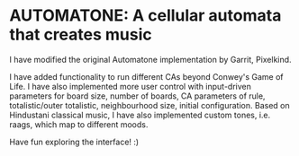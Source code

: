 # AUTOMATONE: A cellular automata that creates music

I have modified the original Automatone implementation by Garrit, Pixelkind.

I have added functionality to run different CAs beyond Conwey's Game of Life. I have also implemented more user control with input-driven parameters for board size, number of boards, CA parameters of rule, totalistic/outer totalistic, neighbourhood size, initial configuration. Based on Hindustani classical music, I have also implemented custom tones, i.e. raags, which map to different moods.

Have fun exploring the interface! :)
